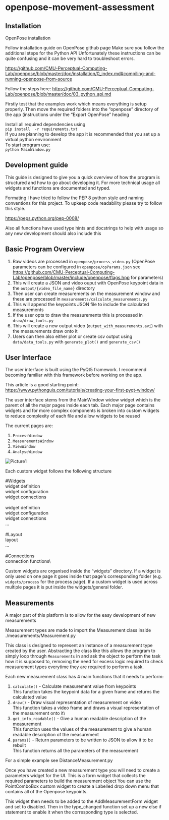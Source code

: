 # openpose-movement-assessment


## Installation


OpenPose installation

Follow installation guide on OpenPose github page
Make sure you follow the additional steps for the Python API
Unfortunately these instructions can be quite confusing and it can be very hard to troubleshoot errors. 

https://github.com/CMU-Perceptual-Computing-Lab/openpose/blob/master/doc/installation/0_index.md#compiling-and-running-openpose-from-source



Follow the steps here:
https://github.com/CMU-Perceptual-Computing-Lab/openpose/blob/master/doc/03_python_api.md

Firstly test that the examples work which means everything is setup properly.
Then move the required folders into the “openpose” directory of the app (instructions under the “Export OpenPose” heading

Install all required dependencies using\
`pip install  -r requirements.txt`\
If you are planning to develop the app it is recommended that you set up a virtual python environment\
To start program use:\
`python MainWindow.py`

## Development guide
This guide is designed to give you a quick overview of how the program is structured and how to go about developing it. For more technical usage all widgets and functions are documented and typed. 

Formating
I have tried to follow the PEP 8 python style and naming conventions for this project. To upkeep code readability please try to follow this style.

https://peps.python.org/pep-0008/

Also all functions have used type hints and docstrings to help with usage so any new development should also include this


## Basic Program Overview

1. Raw videos are processed in `openpose/process_video.py` (OpenPose parameters can be configured in `openpose/opParams.json` see https://github.com/CMU-Perceptual-Computing-Lab/openpose/blob/master/include/openpose/flags.hpp for parameters)
2. This will create a JSON and video ouput with OpenPose keypoint data in the `output/{video_file_name}` directory
3. Then user can create measurements on the measurement window and these are processed in `measurements/calculate_measurements.py`
4. This will append the keypoints JSON file to include the calculated measurements
5. If the user opts to draw the measurements this is processed in `draw/draw_tools.py`
6. This will create a new output video (`output_with_measurements.avi`) with the measurements draw onto it
7. Users can then also either plot or create csv output using `data/data_tools.py` with `generate_plot()` and `generate_csv()`


## User Interface

The user interface is built using the PyQt5 framework. I recommend becoming familiar with this framework before working on the app.

This article is a good starting point:
https://www.pythonguis.com/tutorials/creating-your-first-pyqt-window/


The user interface stems from the MainWindow widow widget which is the parent of all the major pages inside each tab.
Each major page contains widgets and for more complex components is broken into custom widgets to reduce complexity of each file and allow widgets to be reused

The current pages are:
1. `ProcessWindow`
2. `MeasurementsWindow`
3. `ViewWindow`
4. `AnalyseWindow`


![Picture1](https://github.com/jimlah42/openpose-movement-assessment/assets/53587801/05a6660f-3c01-4abd-a1c5-37641a7aca4a)

Each custom widget follows the following structure

#Widgets\
widget definition\
widget configuration\
widget connections\
\
widget definition\
widget configuration\
widget connections\
…\
\
#Layout\
layout \
…\
\
#Connections\
connection functions\

Custom widgets are organised inside the “widgets” directory. If a widget is only used on one page it goes inside that page's corresponding folder (e.g. `widgets/process` for the process page). If a custom widget is used across multiple pages it is put inside the widgets/general folder.



## Measurements

A major part of this platform is to allow for the easy development of new measurements

Measurement types are made to import the Measurement class inside ./measurements/Measurement.py

This class is designed to represent an instance of a measurement type created by the user.
Abstracting the class like this allows the program to simply loop through `Measurements` in and ask the object to perform the task how it is supposed to, removing the need for excess logic required to check measurement types everytime they are required to perform a task.

Each new measurement class has 4 main functions that it needs to perform:

1. `calculate()` - Calculate measurement value from keypoints\
This function takes the keypoint data for a given frame and returns the calculated value
2. `draw()` - Draw visual representation of measurement on video\
This function takes a video frame and draws a visual representation of the measurement onto it\
3. `get_info_readable()` - Give a human readable description of the measurement\
This function uses the values of the measurement to give a human readable description of the measurement
4. `params()` - Return parameters to be written to JSON to allow it to be rebuilt\
This function returns all the parameters of the measurement

For a simple example see DistanceMeasurement.py

Once you have created a new measurement type you will need to create a parameters widget for the UI. 
This is a form widget that collects the required parameters to build the measurement object
You can use the PointComboBox custom widget to create a Labelled drop down menu that contains all of the Openpose keypoints.

This widget then needs to be added to the AddMeasurementForm widget and set to disabled.
Then in the type_changed function set up a new else if statement to enable it when the corresponding type is selected.


